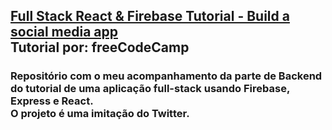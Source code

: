 ## [Full Stack React & Firebase Tutorial - Build a social media app](https://youtu.be/m_u6P5k0vP0) <br> Tutorial por: freeCodeCamp
### Repositório com o meu acompanhamento da parte de Backend do tutorial de uma aplicação full-stack usando Firebase, Express e React. <br> O projeto é uma imitação do Twitter.
